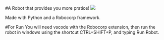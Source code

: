 #A Robot that provides you more pratice!
![](https://media0.giphy.com/avatars/HeyAutoHQ/DgfrJNR8oUyv.gif)

Made with Python and a Robocorp framework.

#For Run
You will need vscode with the Robocorp extension, then run the robot in windows using the shortcut CTRL+SHIFT+P, and typing Run Robot.
